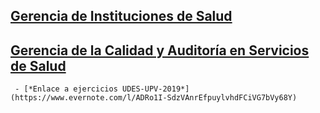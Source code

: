 ## [Gerencia de Instituciones de Salud](https://www.udes.edu.co/programas-de-posgrado/gerencia-de-instituciones-de-salud)    
## [Gerencia de la Calidad y Auditoría en Servicios de Salud](https://www.udes.edu.co/programas-de-posgrado/gerencia-de-la-calidad-y-auditoria-en-servicios-de-salud)    
     - [*Enlace a ejercicios UDES-UPV-2019*](https://www.evernote.com/l/ADRo1I-SdzVAnrEfpuylvhdFCiVG7bVy68Y)